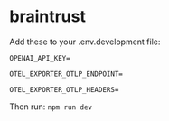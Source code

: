 # braintrust

Add these to your .env.development file:


`OPENAI_API_KEY=`

`OTEL_EXPORTER_OTLP_ENDPOINT=`

`OTEL_EXPORTER_OTLP_HEADERS=`

Then run:
`npm run dev`
